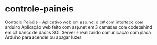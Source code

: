 # controle-paineis
Controle Painéis - Aplicativo web em asp.net e c# com interface com arduino
Aplicação web feito com asp.net em 3 camadas com codebehind em c# banco de dados SQL Server e realizando comunicação com placa Arduino para acender ou apagar luzes
